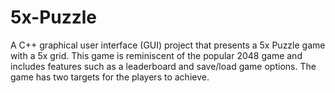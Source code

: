 # 5x-Puzzle
A C++ graphical user interface (GUI) project that presents a 5x Puzzle game with a 5x grid. This game is reminiscent of the popular 2048 game and includes features such as a leaderboard and save/load game options. The game has two targets for the players to achieve.
